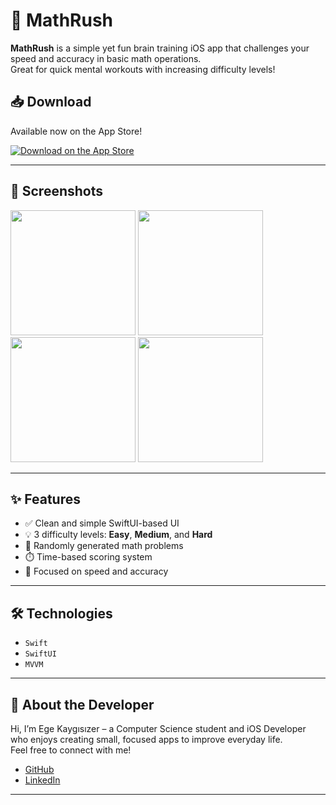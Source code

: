 # 🔢 MathRush

**MathRush** is a simple yet fun brain training iOS app that challenges your speed and accuracy in basic math operations.  
Great for quick mental workouts with increasing difficulty levels!

## 📥 Download

Available now on the App Store!

[![Download on the App Store](https://developer.apple.com/assets/elements/badges/download-on-the-app-store.svg)](https://apps.apple.com/tr/app/mathrush-quick-solve/id6744973300?l=tr)

---

## 📱 Screenshots

<p float="left">
  <img src="https://github.com/user-attachments/assets/c1c91a2b-8d72-4857-b70e-1df77e5e4cd0" width="200" />
  <img src="https://github.com/user-attachments/assets/98e7c544-a2bd-45a3-9b68-c5b399e76fa0" width="200" />
  <img src="https://github.com/user-attachments/assets/5735d7e6-eba8-4f90-bae2-5b524e258787" width="200" />
  <img src="https://github.com/user-attachments/assets/f1889bd0-efa8-4e36-9847-5bc03e91bbb2" width="200" />
</p>

---

## ✨ Features

- ✅ Clean and simple SwiftUI-based UI  
- 💡 3 difficulty levels: **Easy**, **Medium**, and **Hard**  
- 🧠 Randomly generated math problems
- ⏱️ Time-based scoring system
- 🎯 Focused on speed and accuracy

---

## 🛠️ Technologies

- `Swift`
- `SwiftUI`
- `MVVM`

---


## 📌 About the Developer

Hi, I’m Ege Kaygısızer – a Computer Science student and iOS Developer who enjoys creating small, focused apps to improve everyday life.  
Feel free to connect with me!

- [GitHub](https://github.com/egekaygisizer)
- [LinkedIn](https://www.linkedin.com/in/ege-kaygisizer)

---
